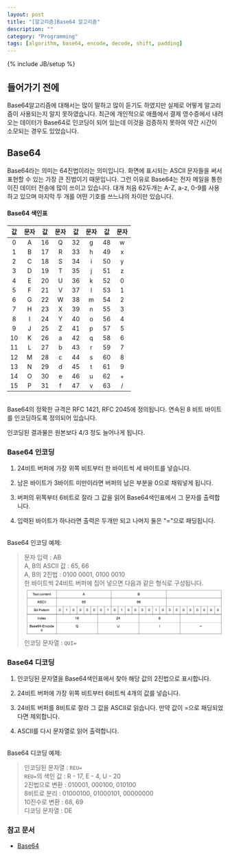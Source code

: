 ```yaml
---
layout: post
title: "[알고리즘]Base64 알고리즘"
description: ""
category: "Programming"
tags: [algorithm, base64, encode, decode, shift, padding]
---
```

{% include JB/setup %}

## 들어가기 전에

Base64알고리즘에 대해서는 많이 말하고 많이 듣기도 하였지만 실제로 어떻게 알고리즘이 사용되는지 알지 못하였습니다. 최근에 개인적으로 애플에서 결제 영수증에서 내려오는 데이터가 Base64로 인코딩이 되어 있는데 이것을 검증하지 못하여 약간 시간이 소모되는 경우도 있었습니다. 

## Base64

Base64라는 의미는 64진법이라는 의미입니다. 화면에 표시되는 ASCII 문자들을 써서 표현할 수 있는 가장 큰 진법이기 때문입니다. 그런 이유로 Base64는 전자 메일을 통한 이진 데이터 전송에 많이 쓰이고 있습니다. 대개 처음 62두개는 A-Z, a-z, 0-9를 사용하고 있으며 마지막 두 개를 어떤 기호를 쓰느냐의 차이만 있습니다.

#### Base64 색인표

|값|문자|값|문자|값|문자|값|문자|
|:---:|:---:|:---:|:---:|:---:|:---:|:---:|:---:|
|0|A|16|Q|32|g|48|w|
|1|B|17|R|33|h|49|x|
|2|C|18|S|34|i|50|y|
|3|D|19|T|35|j|51|z|
|4|E|20|U|36|k|52|0|
|5|F|21|V|37|l|53|1|
|6|G|22|W|38|m|54|2|
|7|H|23|X|39|n|55|3|
|8|I|24|Y|40|o|56|4|
|9|J|25|Z|41|p|57|5|
|10|K|26|a|42|q|58|6|
|11|L|27|b|43|r|59|7|
|12|M|28|c|44|s|60|8|
|13|N|29|d|45|t|61|9|
|14|O|30|e|46|u|62|+|
|15|P|31|f|47|v|63|/|

<br/>Base64의 정확한 규격은 RFC 1421, RFC 2045에 정의됩니다. 연속된 8 비트 바이트를 인코딩하도록 정의되어 있습니다.

인코딩된 결과물은 원본보다 4/3 정도 늘어나게 됩니다.

### Base64 인코딩

1. 24비트 버퍼에 가장 위쪽 비트부터 한 바이트씩 세 바이트를 넣습니다.

2. 남은 바이트가 3바이트 미만이라면 버퍼의 남은 부분을 0으로 채워넣게 됩니다. 

3. 버퍼의 위쪽부터 6비트로 잘라 그 값을 읽어 Base64색인표에서 그 문자를 출력합니다.

4. 입력된 바이트가 하나라면 출력은 두개만 되고 나머지 둘은 "="으로 패딩됩니다.

<br/>Base64 인코딩 예제:

> 문자 입력 : AB<br/>
> A, B의 ASCII 값 : 65, 66<br/>
> A, B의 2진법 : 0100 0001, 0100 0010<br/>
> 한 바이트씩 24비트 버퍼에 집어 넣으면 다음과 같은 형식로 구성됩니다.<br/>
> ![base64-progess](/../../../../image/2014/03/base64-progress.png)
> 인코딩 문자열 : `QUI=`

### Base64 디코딩

1. 인코딩된 문자열을 Base64색인표에서 찾아 해당 값의 2진법으로 표시합니다.

2. 24비트 버퍼에 가장 위쪽 비트부터 6비트씩 4개의 값를 넣습니다.

3. 24비트 버퍼를 8비트로 잘라 그 값을 ASCII로 읽습니다. 만약 값이 =으로 패딩되었다면 제외합니다.

4. ASCII를 다시 문자열로 읽어 출력합니다.

<br/>Base64 디코딩 예제:

> 인코딩된 문자열 : `REU=`<br/>
> `REU=`의 색인 값 : R - 17, E - 4, U - 20<br/>
> 2진법으로 변환 : 010001, 000100, 010100<br/>
> 8비트로 분리 : 01000100, 01000101, 00000000<br/>
> 10진수로 변환 : 68, 69<br/>
> 디코딩 문자열 : DE

### 참고 문서

- [Base64](http://ko.wikipedia.org/wiki/Base64)